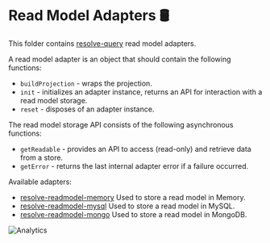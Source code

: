 # **Read Model Adapters** 🛢
This folder contains [resolve-query](../../core/resolve-query) read model adapters.

A read model adapter is an object that should contain the following functions:  
* `buildProjection` - wraps the projection.  
* `init` - initializes an adapter instance, returns an API for interaction with a read model storage.  
* `reset` - disposes of an adapter instance.  

The read model storage API consists of the following asynchronous functions:  
* `getReadable` - provides an API to access (read-only) and retrieve data from a store.  
* `getError` - returns the last internal adapter error if a failure occurred.

Available adapters:
* [resolve-readmodel-memory](./resolve-readmodel-memory)
	Used to store a read model in Memory.
* [resolve-readmodel-mysql](./resolve-readmodel-mysql)
	Used to store a read model in MySQL.
* [resolve-readmodel-mongo](./resolve-readmodel-mongo)
	Used to store a read model in MongoDB.

![Analytics](https://ga-beacon.appspot.com/UA-118635726-1/packages-readmodel-adapters-readme?pixel)
